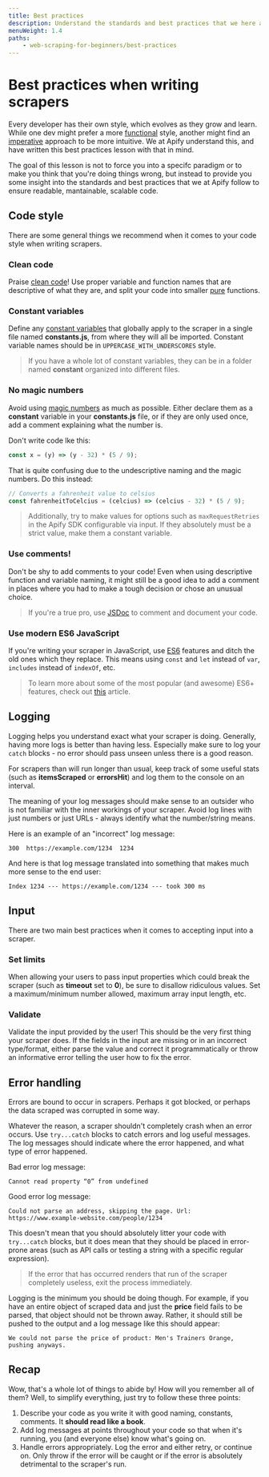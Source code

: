 ```yaml
---
title: Best practices
description: Understand the standards and best practices that we here at Apify abide by to write readable, scalable, and maintainable code. 
menuWeight: 1.4
paths:
    - web-scraping-for-beginners/best-practices
---
```


# [](#best-practices) Best practices when writing scrapers

Every developer has their own style, which evolves as they grow and learn. While one dev might prefer a more  [functional](https://en.wikipedia.org/wiki/Functional_programming) style, another might find an [imperative](https://en.wikipedia.org/wiki/Imperative_programming) approach to be more intuitive. We at Apify understand this, and have written this best practices lesson with that in mind.

The goal of this lesson is not to force you into a specifc paradigm or to make you think that you're doing things wrong, but instead to provide you some insight into the standards and best practices that we at Apify follow to ensure readable, mantainable, scalable code.

## [](#code-style) Code style

There are some general things we recommend when it comes to your code style when writing scrapers.

### [](#clean-code) Clean code

Praise [clean code](https://blog.risingstack.com/javascript-clean-coding-best-practices-node-js-at-scale/)! Use proper variable and function names that are descriptive of what they are, and split your code into smaller [pure](https://en.wikipedia.org/wiki/Pure_function) functions.

### [](#constants) Constant variables

Define any [constant variables](https://softwareengineering.stackexchange.com/questions/250619/best-practices-reasons-for-string-constants-in-javascript) that globally apply to the scraper in a single file named **constants.js**, from where they will all be imported. Constant variable names should be in `UPPERCASE_WITH_UNDERSCORES` style.

> If you have a whole lot of constant variables, they can be in a folder named **constant** organized into different files.

### [](#no-magic-numbers) No magic numbers

Avoid using [magic numbers](https://en.wikipedia.org/wiki/Magic_number_(programming)) as much as possible. Either declare them as a **constant** variable in your **constants.js** file, or if they are only used once, add a comment explaining what the number is.

Don't write code lke this:

```JavaScript
const x = (y) => (y - 32) * (5 / 9);
```

That is quite confusing due to the undescriptive naming and the magic numbers. Do this instead:

```JavaScript
// Converts a fahrenheit value to celsius
const fahrenheitToCelcius = (celcius) => (celcius - 32) * (5 / 9);
```

> Additionally, try to make values for options such as `maxRequestRetries` in the Apify SDK configurable via input. If they absolutely must be a strict value, make them a constant variable.

### [](#use-comments) Use comments!

Don't be shy to add comments to your code! Even when using descriptive function and variable naming, it might still be a good idea to add a comment in places where you had to make a tough decision or chose an unusual choice.

> If you're a true pro, use [JSDoc](https://jsdoc.app/) to comment and document your code.

### [](#use-es6) Use modern ES6 JavaScript

If you're writing your scraper in JavaScript, use [ES6](https://www.w3schools.com/js/js_es6.asp) features and ditch the old ones which they replace. This means using `const` and `let` instead of `var`, `includes` instead of `indexOf`, etc.

> To learn more about some of the most popular (and awesome) ES6+ features, check out [this](https://medium.com/@matthiasvstephens/why-is-es6-so-awesome-88bff6857849) article.

## [](#logging) Logging

Logging helps you understand exact what your scraper is doing. Generally, having more logs is better than having less. Especially make sure to log your `catch` blocks - no error should pass unseen unless there is a good reason.

For scrapers than will run longer than usual, keep track of some useful stats (such as **itemsScraped** or **errorsHit**) and log them to the console on an interval.

The meaning of your log messages should make sense to an outsider who is not familiar with the inner workings of your scraper. Avoid log lines with just numbers or just URLs - always identify what the number/string means.

Here is an example of an "incorrect" log message:

```text
300  https://example.com/1234  1234
```

And here is  that log message translated into something that makes much more sense to the end user:

```text
Index 1234 --- https://example.com/1234 --- took 300 ms
```

## [](#input) Input

There are two main best practices when it comes to accepting input into a scraper.

### [](#set-limits) Set limits

When allowing your users to pass input properties which could break the scraper (such as **timeout** set to **0**), be sure to disallow ridiculous values. Set a maximum/minimum number allowed, maximum array input length, etc.

### [](#validate) Validate

Validate the input provided by the user! This should be the very first thing your scraper does. If the fields in the input are missing or in an incorrect type/format, either parse the value and correct it programmatically or throw an informative error telling the user how to fix the error.

## [](#error-handling) Error handling

Errors are bound to occur in scrapers. Perhaps it got blocked, or perhaps the data scraped was corrupted in some way.

Whatever the reason, a scraper shouldn't completely crash when an error occurs. Use `try...catch` blocks to catch errors and log useful messages. The log messages should indicate where the error happened, and what type of error happened.

Bad error log message:

```text
Cannot read property “0” from undefined
```

Good error log message:

```text
Could not parse an address, skipping the page. Url: https://www.example-website.com/people/1234
```

This doesn't mean that you should absolutely litter your code with `try...catch` blocks, but it does mean that they should be placed in error-prone areas (such as API calls or testing a string with a specific regular expression).

> If the error that has occurred renders that run of the scraper completely useless, exit the process immediately.

Logging is the minimum you should be doing though. For example, if you have an entire object of scraped data and just the **price** field fails to be parsed, that object should not be thrown away. Rather, it should still be pushed to the output and a log message like this should appear:

```text
We could not parse the price of product: Men's Trainers Orange, pushing anyways.
```

## [](#recap) Recap

Wow, that's a whole lot of things to abide by! How will you remember all of them? Well, to simplify everything, just try to follow these three points:

1. Describe your code as you write it with good naming, constants, comments. It **should read like a book**.
2. Add log messages at points throughout your code so that when it's running, you (and everyone else) know what's going on.
3. Handle errors appropriately. Log the error and either retry, or continue on. Only throw if the error will be caught or if the error is absolutely detrimental to the scraper's run.
